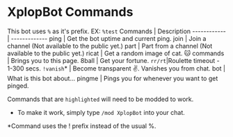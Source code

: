 # XplopBot Commands
This bot uses `%` as it's prefix.
EX: `%test`
Commands | Description
------------ | -------------
ping | Get the bot uptime and current ping.
join | Join a channel (Not available to the public yet.)
part | Part from a channel (Not available to the public yet.)
ricat | Get a random image of cat. 🐱
commands | Brings you to this page.
8ball | Get your fortune.
`rr/rt`|Roulette timeout - 1-300 secs.
`!vanish`* | Become transparent ✌. Vanishes you from chat. 
bot | What is this bot about...
pingme | Pings you for whenever you want to get pinged.

Commands that are `highlighted` will need to be modded to work.
* To make it work, simply type `/mod XplopBot` into your chat.

*Command uses the ! prefix instead of the usual %.
